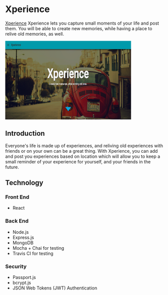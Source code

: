 <h1>Xperience</h1>

<a href="https://xperience-app.netlify.com/">Xperience</a> Xperience lets you capture small moments of your life and post them. You will be able to create new memories, while having a place to relive old memories, as well.

<img src="/src/images/home-page.png" width="400" height="250">

<h2>Introduction</h2>

Everyone's life is made up of experiences, and reliving old experiences with friends or on your own can be a great thing. With Xperience, you can add and post you experiences based on location which will allow you to keep a small reminder of your experience for yourself, and your friends in the future.

<h2>Technology</h2>

<h3>Front End</h3>

- React

<h3>Back End</h3>

- Node.js
- Express.js
- MongoDB
- Mocha + Chai for testing
- Travis CI for testing

<h3>Security</h3>

- Passport.js
- bcrypt.js
- JSON Web Tokens (JWT) Authentication
